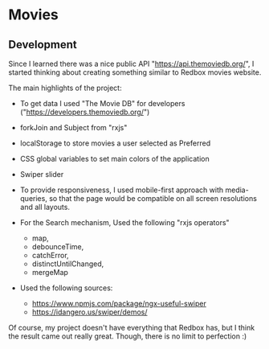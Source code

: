 # Movies

## Development

Since I learned there was a nice public API "https://api.themoviedb.org/", I started thinking about creating something similar to Redbox movies website.

The main highlights of the project:

- To get data I used "The Movie DB" for developers ("https://developers.themoviedb.org/")
- forkJoin and Subject from "rxjs"
- localStorage to store movies a user selected as Preferred
- CSS global variables to set main colors of the application
- Swiper slider
- To provide responsiveness, I used mobile-first approach with media-queries, so that the page would be compatible on all screen resolutions and all layouts.
- For the Search mechanism, Used the following "rxjs operators"

  - map,
  - debounceTime,
  - catchError,
  - distinctUntilChanged,
  - mergeMap

- Used the following sources:
  - https://www.npmjs.com/package/ngx-useful-swiper
  - https://idangero.us/swiper/demos/

Of course, my project doesn't have everything that Redbox has, but I think the result came out really great. Though, there is no limit to perfection :)
